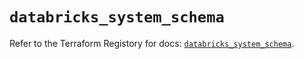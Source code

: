 # `databricks_system_schema`

Refer to the Terraform Registory for docs: [`databricks_system_schema`](https://registry.terraform.io/providers/databricks/databricks/1.30.0/docs/resources/system_schema).
